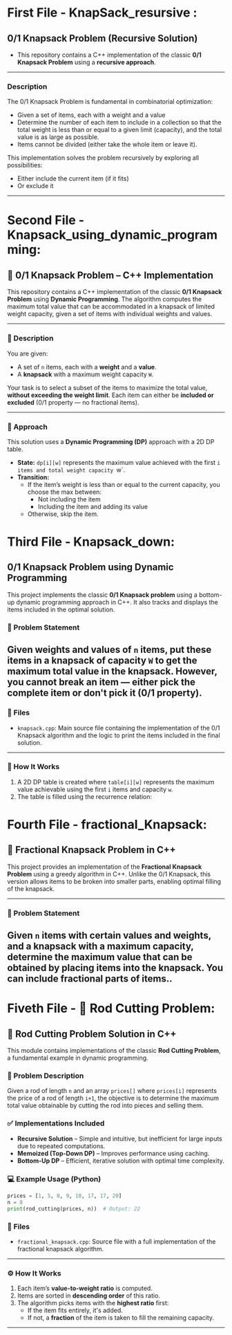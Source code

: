 # First File - KnapSack_resursive : 
  ## 0/1 Knapsack Problem (Recursive Solution)

  - This repository contains a C++ implementation of the classic **0/1 Knapsack Problem** using a **recursive approach**.
  ---
  
  ### Description

  The 0/1 Knapsack Problem is fundamental in combinatorial optimization:
  
  - Given a set of items, each with a weight and a value
  - Determine the number of each item to include in a collection so that the total weight is less than or equal to a given limit (capacity), and the total value is as large as possible.
  - Items cannot be divided (either take the whole item or leave it).
  
  This implementation solves the problem recursively by exploring all possibilities:
  
  - Either include the current item (if it fits)
  - Or exclude it
  
  ---
# Second File - Knapsack_using_dynamic_programming:
  ## 🎒 0/1 Knapsack Problem – C++ Implementation

This repository contains a C++ implementation of the classic **0/1 Knapsack Problem** using **Dynamic Programming**. The algorithm computes the maximum total value that can be accommodated in a knapsack of limited weight capacity, given a set of items with individual weights and values.

---

### 📌 Description

You are given:
- A set of `n` items, each with a **weight** and a **value**.
- A **knapsack** with a maximum weight capacity `W`.

Your task is to select a subset of the items to maximize the total value, **without exceeding the weight limit**. Each item can either be **included or excluded** (0/1 property — no fractional items).

---

### 🧠 Approach

This solution uses a **Dynamic Programming (DP)** approach with a 2D DP table.

- **State:** `dp[i][w]` represents the maximum value achieved with the first `i items and total weight capacity `w`.
- **Transition:**
  - If the item’s weight is less than or equal to the current capacity, you choose the max between:
    - Not including the item
    - Including the item and adding its value
  - Otherwise, skip the item.
    
# Third File - Knapsack_down:
  ## 0/1 Knapsack Problem using Dynamic Programming

This project implements the classic **0/1 Knapsack problem** using a bottom-up dynamic programming approach in C++. It also tracks and displays the items included in the optimal solution.

### 🧠 Problem Statement

Given weights and values of `n` items, put these items in a knapsack of capacity `W` to get the maximum total value in the knapsack. However, you cannot break an item — either pick the complete item or don't pick it (0/1 property).
---
### 📁 Files

- `knapsack.cpp`: Main source file containing the implementation of the 0/1 Knapsack algorithm and the logic to print the items included in the final solution.
---
### 🔧 How It Works

1. A 2D DP table is created where `table[i][w]` represents the maximum value achievable using the first `i` items and capacity `w`.
2. The table is filled using the recurrence relation:

# Fourth File - fractional_Knapsack:
  ## 🧮 Fractional Knapsack Problem in C++

This project provides an implementation of the **Fractional Knapsack Problem** using a greedy algorithm in C++. Unlike the 0/1 Knapsack, this version allows items to be broken into smaller parts, enabling optimal filling of the knapsack.

---

### 🧠 Problem Statement

Given `n` items with certain values and weights, and a knapsack with a maximum capacity, determine the maximum value that can be obtained by placing items into the knapsack. **You can include fractional parts of items.**.
---

# Fiveth File - 📏 Rod Cutting Problem:
  ## 🧮 Rod Cutting Problem Solution in C++

This module contains implementations of the classic **Rod Cutting Problem**, a fundamental example in dynamic programming.

### 🧠 Problem Description
Given a rod of length `n` and an array `prices[]` where `prices[i]` represents the price of a rod of length `i+1`, the objective is to determine the maximum total value obtainable by cutting the rod into pieces and selling them.

### ✅ Implementations Included
- **Recursive Solution** – Simple and intuitive, but inefficient for large inputs due to repeated computations.
- **Memoized (Top-Down DP)** – Improves performance using caching.
- **Bottom-Up DP** – Efficient, iterative solution with optimal time complexity.

### 💻 Example Usage (Python)
```python
prices = [1, 5, 8, 9, 10, 17, 17, 20]
n = 8
print(rod_cutting(prices, n))  # Output: 22
```

### 📁 Files

- `fractional_knapsack.cpp`: Source file with a full implementation of the fractional knapsack algorithm.
---

### ⚙️ How It Works

1. Each item’s **value-to-weight ratio** is computed.
2. Items are sorted in **descending order** of this ratio.
3. The algorithm picks items with the **highest ratio** first:
   - If the item fits entirely, it's added.
   - If not, a **fraction** of the item is taken to fill the remaining capacity.

---



